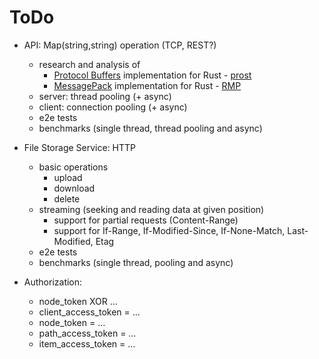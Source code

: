 # ToDo

- API: Map(string,string) operation (TCP, REST?)
  - research and analysis of
    - [Protocol Buffers](https://protobuf.dev/) implementation for Rust - [prost](https://github.com/tokio-rs/prost)
    - [MessagePack](https://msgpack.org/) implementation for Rust - [RMP](https://github.com/3Hren/msgpack-rust)
  - server: thread pooling (+ async)
  - client: connection pooling (+ async)
  - e2e tests
  - benchmarks (single thread, thread pooling and async)

- File Storage Service: HTTP
  - basic operations
    - upload
    - download
    - delete
  - streaming (seeking and reading data at given position)
    - support for partial requests (Content-Range)
    - support for If-Range, If-Modified-Since, If-None-Match, Last-Modified, Etag
  - e2e tests
  - benchmarks (single thread, pooling and async)

- Authorization:
  - node_token XOR …
  - client_access_token = …
  - node_token = …
  - path_access_token = …
  - item_access_token = …
